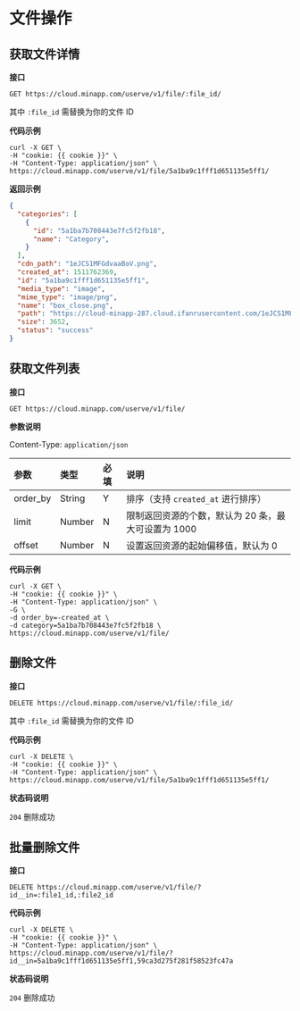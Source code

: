 # 文件操作

## 获取文件详情

**接口**

`GET https://cloud.minapp.com/userve/v1/file/:file_id/`

其中 `:file_id` 需替换为你的文件 ID

**代码示例**

```
curl -X GET \
-H "cookie: {{ cookie }}" \
-H "Content-Type: application/json" \
https://cloud.minapp.com/userve/v1/file/5a1ba9c1fff1d651135e5ff1/
```

**返回示例**

```json
{
  "categories": [
    {
      "id": "5a1ba7b708443e7fc5f2fb18",
      "name": "Category",
    }
  ],
  "cdn_path": "1eJCS1MFGdvaaBoV.png",
  "created_at": 1511762369,
  "id": "5a1ba9c1fff1d651135e5ff1",
  "media_type": "image",
  "mime_type": "image/png",
  "name": "box_close.png",
  "path": "https://cloud-minapp-287.cloud.ifanrusercontent.com/1eJCS1MFGdvaaBoV.png",
  "size": 3652,
  "status": "success"
}
```


## 获取文件列表

**接口**

`GET https://cloud.minapp.com/userve/v1/file/`

**参数说明**

Content-Type: `application/json`

| 参数      | 类型   | 必填 | 说明 |
| :------- | :----- | :-- | :-- |
| order_by | String | Y   | 排序（支持 `created_at` 进行排序）|
| limit    | Number | N   | 限制返回资源的个数，默认为 20 条，最大可设置为 1000 |
| offset   | Number | N   | 设置返回资源的起始偏移值，默认为 0 |

**代码示例**

```
curl -X GET \
-H "cookie: {{ cookie }}" \
-H "Content-Type: application/json" \
-G \
-d order_by=-created_at \
-d category=5a1ba7b708443e7fc5f2fb18 \
https://cloud.minapp.com/userve/v1/file/
```

## 删除文件

**接口**

`DELETE https://cloud.minapp.com/userve/v1/file/:file_id/`

其中 `:file_id` 需替换为你的文件 ID

**代码示例**

```
curl -X DELETE \
-H "cookie: {{ cookie }}" \
-H "Content-Type: application/json" \
https://cloud.minapp.com/userve/v1/file/5a1ba9c1fff1d651135e5ff1/
```
**状态码说明**

`204` 删除成功


## 批量删除文件

**接口**

`DELETE https://cloud.minapp.com/userve/v1/file/?id__in=:file1_id,:file2_id`

**代码示例**

```
curl -X DELETE \
-H "cookie: {{ cookie }}" \
-H "Content-Type: application/json" \
https://cloud.minapp.com/userve/v1/file/?id__in=5a1ba9c1fff1d651135e5ff1,59ca3d275f281f58523fc47a
```

**状态码说明**

`204` 删除成功
